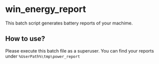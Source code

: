 # win_energy_report

This batch script generates battery reports of your machime.

## How to use?

Please execute this batch file as a superuser.
You can find your reports under `%UserPath%\tmp\power_report`
